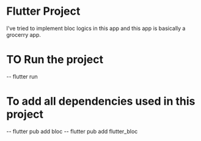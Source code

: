 # Flutter Project 

I've tried to implement bloc logics in this app and this app is basically a grocerry app.


# TO Run the project
 -- flutter run

# To add all dependencies used in this project
 -- flutter pub add bloc
 -- flutter pub add flutter_bloc